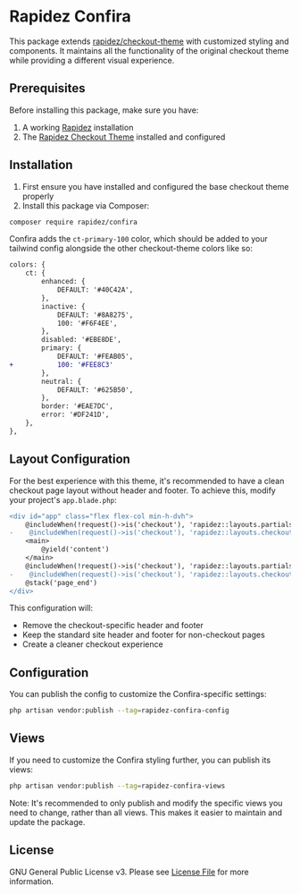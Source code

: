 # Rapidez Confira

This package extends [rapidez/checkout-theme](https://github.com/rapidez/checkout-theme) with customized styling and components. It maintains all the functionality of the original checkout theme while providing a different visual experience.

## Prerequisites

Before installing this package, make sure you have:
1. A working [Rapidez](https://github.com/rapidez/rapidez) installation
2. The [Rapidez Checkout Theme](https://github.com/rapidez/checkout-theme) installed and configured

## Installation

1. First ensure you have installed and configured the base checkout theme properly
2. Install this package via Composer:
```bash
composer require rapidez/confira
```

Confira adds the `ct-primary-100` color, which should be added to your tailwind config alongside the other checkout-theme colors like so:

```diff
colors: {
    ct: {
        enhanced: {
            DEFAULT: '#40C42A',
        },
        inactive: {
            DEFAULT: '#8A8275',
            100: '#F6F4EE',
        },
        disabled: '#EBE8DE',
        primary: {
            DEFAULT: '#FEAB05',
+           100: '#FEE8C3'
        },
        neutral: {
            DEFAULT: '#625B50',
        },
        border: '#EAE7DC',
        error: '#DF241D',
    },
},
```

## Layout Configuration

For the best experience with this theme, it's recommended to have a clean checkout page layout without header and footer. To achieve this, modify your project's `app.blade.php`:

```diff
<div id="app" class="flex flex-col min-h-dvh">
    @includeWhen(!request()->is('checkout'), 'rapidez::layouts.partials.header')
-    @includeWhen(request()->is('checkout'), 'rapidez::layouts.checkout.header')
    <main>
        @yield('content')
    </main>
    @includeWhen(!request()->is('checkout'), 'rapidez::layouts.partials.footer')
-    @includeWhen(request()->is('checkout'), 'rapidez::layouts.checkout.footer')
    @stack('page_end')
</div>
```

This configuration will:
- Remove the checkout-specific header and footer
- Keep the standard site header and footer for non-checkout pages
- Create a cleaner checkout experience

## Configuration

You can publish the config to customize the Confira-specific settings:
```bash
php artisan vendor:publish --tag=rapidez-confira-config
```

## Views

If you need to customize the Confira styling further, you can publish its views:
```bash
php artisan vendor:publish --tag=rapidez-confira-views
```

Note: It's recommended to only publish and modify the specific views you need to change, rather than all views. This makes it easier to maintain and update the package.

## License

GNU General Public License v3. Please see [License File](LICENSE) for more information.
